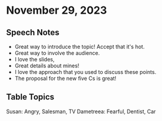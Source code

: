 # November 29, 2023

## Speech Notes

- Great way to introduce the topic! Accept that it's hot.
- Great way to involve the audience.
- I love the slides,
- Great details about mines!
- I love the approach that you used to discuss these points.
- The proposal for the new five Cs is great!

## Table Topics

Susan: Angry, Salesman, TV
Dametreea: Fearful, Dentist, Car
